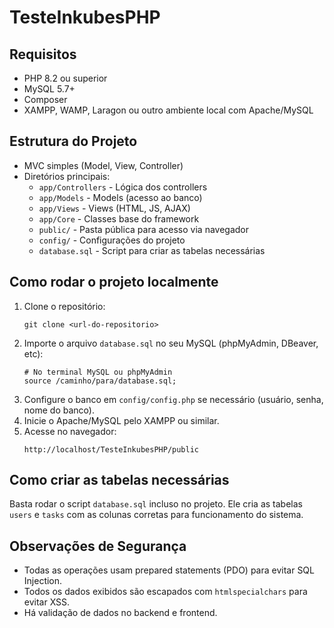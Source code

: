 # TesteInkubesPHP

## Requisitos
- PHP 8.2 ou superior
- MySQL 5.7+
- Composer
- XAMPP, WAMP, Laragon ou outro ambiente local com Apache/MySQL

## Estrutura do Projeto
- MVC simples (Model, View, Controller)
- Diretórios principais:
  - `app/Controllers` - Lógica dos controllers
  - `app/Models` - Models (acesso ao banco)
  - `app/Views` - Views (HTML, JS, AJAX)
  - `app/Core` - Classes base do framework
  - `public/` - Pasta pública para acesso via navegador
  - `config/` - Configurações do projeto
  - `database.sql` - Script para criar as tabelas necessárias

## Como rodar o projeto localmente

1. Clone o repositório:
   ```
   git clone <url-do-repositorio>
   ```
2. Importe o arquivo `database.sql` no seu MySQL (phpMyAdmin, DBeaver, etc):
   ```
   # No terminal MySQL ou phpMyAdmin
   source /caminho/para/database.sql;
   ```
3. Configure o banco em `config/config.php` se necessário (usuário, senha, nome do banco).
4. Inicie o Apache/MySQL pelo XAMPP ou similar.
5. Acesse no navegador:
   ```
   http://localhost/TesteInkubesPHP/public
   ```

## Como criar as tabelas necessárias

Basta rodar o script `database.sql` incluso no projeto. Ele cria as tabelas `users` e `tasks` com as colunas corretas para funcionamento do sistema.

## Observações de Segurança
- Todas as operações usam prepared statements (PDO) para evitar SQL Injection.
- Todos os dados exibidos são escapados com `htmlspecialchars` para evitar XSS.
- Há validação de dados no backend e frontend.
